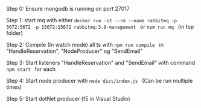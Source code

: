 Step 0: Ensure mongodb is running on port 27017

Step 1: start mq with either  ``docker run -it --rm --name rabbitmq -p 5672:5672 -p 15672:15672 rabbitmq:3.9-management ``
 or  ``npm run mq `` (in top folder)

 Step 2: Compile (In watch mode) all ts with  ``npm run compile `` in "HandleReservation", "NodeProducer" og "SendEmail"

 Step 3: Start listeners "HandleReservation" and "SendEmail" with command  ``npm start `` for each

 Step 4: Start node producer with  ``node dist/index.js `` (Can be run multiple times)

 Step 5: Start dotNet producer (f5 in Visual Studio)
